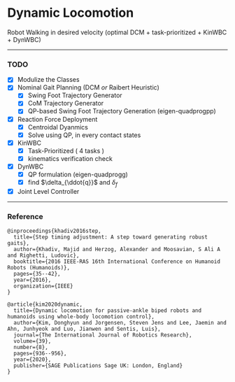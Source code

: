 # Dynamic Locomotion

Robot Walking in desired velocity (optimal DCM + task-prioritized + KinWBC + DynWBC)

---

### TODO
- [x] Modulize the Classes
- [x] Nominal Gait Planning (DCM *or* Raibert Heuristic)
  - [x] Swing Foot Trajectory Generator
  - [x] CoM Trajectory Generator
  - [x] QP-based Swing Foot Trajectory Generation (eigen-quadprogpp)
- [x] Reaction Force Deployment
  - [x] Centroidal Dyanmics
  - [x] Solve using QP, in every contact states 
- [x] KinWBC
  - [x] Task-Prioritized ( 4 tasks )
  - [x] kinematics verification check
- [x] DynWBC
  - [x] QP formulation (eigen-quadprogg)
  - [x] find $\delta_{\ddot{q}}$ and $\delta_{f}$
- [x] Joint Level Controller

---

### Reference
```
@inproceedings{khadiv2016step,
  title={Step timing adjustment: A step toward generating robust gaits},
  author={Khadiv, Majid and Herzog, Alexander and Moosavian, S Ali A and Righetti, Ludovic},
  booktitle={2016 IEEE-RAS 16th International Conference on Humanoid Robots (Humanoids)},
  pages={35--42},
  year={2016},
  organization={IEEE}
}
```
```
@article{kim2020dynamic,
  title={Dynamic locomotion for passive-ankle biped robots and humanoids using whole-body locomotion control},
  author={Kim, Donghyun and Jorgensen, Steven Jens and Lee, Jaemin and Ahn, Junhyeok and Luo, Jianwen and Sentis, Luis},
  journal={The International Journal of Robotics Research},
  volume={39},
  number={8},
  pages={936--956},
  year={2020},
  publisher={SAGE Publications Sage UK: London, England}
}
```

